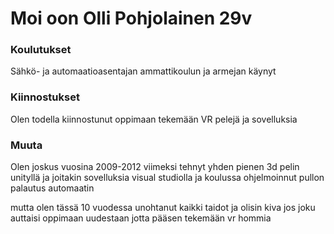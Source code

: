 # <h1>Moi oon Olli Pohjolainen 29v</h1>

<h3>Koulutukset</h3>Sähkö- ja automaatioasentajan ammattikoulun ja armejan käynyt

<h3>Kiinnostukset</h3>Olen todella kiinnostunut oppimaan tekemään VR pelejä ja sovelluksia

<h3>Muuta</h3>Olen joskus vuosina 2009-2012 viimeksi tehnyt yhden pienen 3d pelin unityllä ja joitakin sovelluksia visual studiolla ja koulussa ohjelmoinnut pullon palautus automaatin

mutta olen tässä 10 vuodessa unohtanut kaikki taidot ja olisin kiva jos joku auttaisi oppimaan uudestaan jotta pääsen tekemään vr hommia


